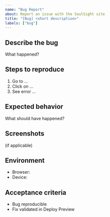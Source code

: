 ```yaml
---
name: "Bug Report"
about: Report an issue with the SoulSight site
title: "[Bug] <short description>"
labels: ["bug"]
---
```


## Describe the bug
What happened?

## Steps to reproduce
1. Go to …
2. Click on …
3. See error …

## Expected behavior
What should have happened?

## Screenshots
(if applicable)

## Environment
- Browser:
- Device:

## Acceptance criteria
- Bug reproducible
- Fix validated in Deploy Preview
